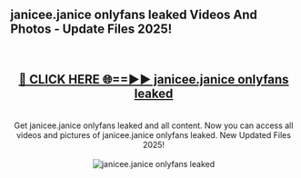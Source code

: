 <h2>janicee.janice onlyfans leaked Videos And Photos - Update Files 2025!</h2>
<br>
<div align="center">
<h2><a href="https://linkcuts.com/hfmhzwbr" rel="nofollow">🔴 CLICK HERE 🌐==►► janicee.janice onlyfans leaked</a></h2>
<br>
Get janicee.janice onlyfans leaked and all content. Now you can access all videos and pictures of janicee.janice onlyfans leaked. New Updated Files 2025!
<br>
<br>
<a href="https://linkcuts.com/hfmhzwbr" rel="nofollow" data-target="animated-image.originalLink"><img src="https://i.ibb.co.com/WyWwxjT/player-gif2.gif" alt="janicee.janice onlyfans leaked" style="max-width: 100%; display: inline-block;" data-target="animated-image.originalImage"></a>
</div>
<br>